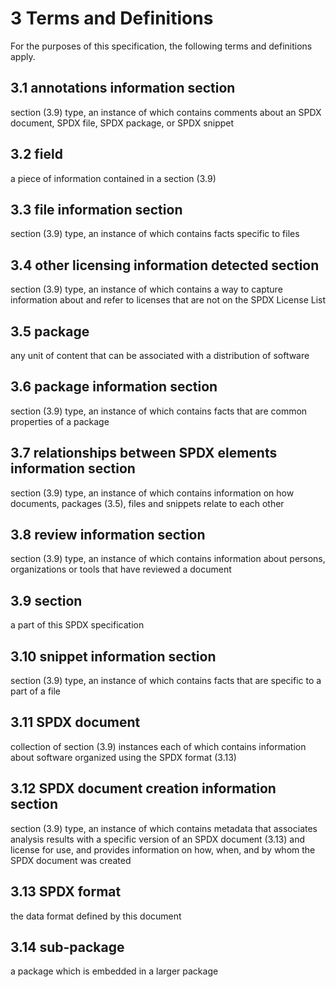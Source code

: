 # 3 Terms and Definitions

For the purposes of this specification, the following terms and definitions
apply.

## 3.1 annotations information section <a name="3.1"></a>

section (3.9) type, an instance of which contains comments about an SPDX
document, SPDX file, SPDX package, or SPDX snippet

## 3.2 field <a name="3.2"></a>

a piece of information contained in a section (3.9)

## 3.3 file information section <a name="3.3"></a>

section (3.9) type, an instance of which contains facts specific to files

## 3.4 other licensing information detected section <a name="3.4"></a>

section (3.9) type, an instance of which contains a way to capture information
about and refer to licenses that are not on the SPDX License List

## 3.5 package <a name="3.5"></a>

any unit of content that can be associated with a distribution of software

## 3.6 package information section <a name="3.6"></a>

section (3.9) type, an instance of which contains facts that are common
properties of a package

## 3.7 relationships between SPDX elements information section <a name="3.7"></a>

section (3.9) type, an instance of which contains information on how documents,
packages (3.5), files and snippets relate to each other

## 3.8 review information section <a name="3.8"></a>

section (3.9) type, an instance of which contains information about persons,
organizations or tools that have reviewed a document

## 3.9 section <a name="3.9"></a>

a part of this SPDX specification

## 3.10 snippet information section <a name="3.10"></a>

section (3.9) type, an instance of which contains facts that are specific to a
part of a file

## 3.11 SPDX document <a name="3.11"></a>

collection of section (3.9) instances each of which contains information about
software organized using the SPDX format (3.13)

## 3.12 SPDX document creation information section <a name="3.12"></a>

section (3.9) type, an instance of which contains metadata that associates
analysis results with a specific version of an SPDX document (3.13) and license
for use, and provides information on how, when, and by whom the SPDX document
was created

## 3.13 SPDX format <a name="3.13"></a>

the data format defined by this document

## 3.14 sub-package <a name="3.14"></a>

a package which is embedded in a larger package
